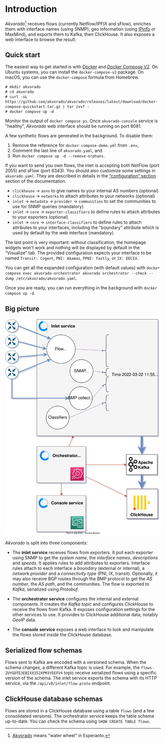 # Introduction

*Akvorado*[^name] receives flows (currently Netflow/IPFIX and sFlow), enriches
them with interface names (using SNMP), geo information (using
[IPinfo](https://ipinfo.io/) or MaxMind), and exports them to Kafka, then
ClickHouse. It also exposes a web interface to browse the result.

[^name]: [Akvorado][] means "water wheel" in Esperanto.

[Akvorado]: https://eo.wikipedia.org/wiki/Akvorado

## Quick start

The easiest way to get started is with
[Docker](https://docs.docker.com/get-docker) and [Docker Compose
V2](https://docs.docker.com/compose/install/). On Ubuntu systems, you can
install the `docker-compose-v2` package. On macOS, you can use the
`docker-compose` formula from Homebrew.

```console
# mkdir akvorado
# cd akvorado
# curl -sL https://github.com/akvorado/akvorado/releases/latest/download/docker-compose-quickstart.tar.gz | tar zxvf -
# docker compose up -d
```

Monitor the output of `docker compose ps`. Once `akvorado-console` service is
"healthy", *Akvorado* web interface should be running on port 8081.

A few synthetic flows are generated in the background. To disable them:

1. Remove the reference for `docker-compose-demo.yml` from `.env`,
2. Comment the last line of `akvorado.yaml`, and
3. Run `docker compose up -d --remove-orphans`.

If you want to send you own flows, the inlet is accepting both NetFlow
(port 2055) and sFlow (port 6343). You should also customize some
settings in `akvorado.yaml`. They are described in details in the
[“configuration” section](02-configuration.md) section of the
documentation.

- `clickhouse` → `asns` to give names to your internal AS numbers (optional)
- `clickhouse` → `networks` to attach attributes to your networks (optional)
- `inlet` → `metadata` → `provider` → `communities` to set the communities to
  use for SNMP queries (mandatory)
- `inlet` → `core` → `exporter-classifiers` to define rules to attach
  attributes to your exporters (optional)
- `inlet` → `core` → `interface-classifiers` to define rules to attach
  attributes to your interfaces, including the "boundary" attribute
  which is used by default by the web interface (mandatory)

The last point is very important: without classification, the homepage widgets
won't work and nothing will be displayed by default in the “Visualize” tab. The
provided configuration expects your interface to be named `Transit: Cogent`,
`PNI: Akamai`, `PPNI: Fastly`, or `IX: DECIX`.

You can get all the expanded configuration (with default values) with
`docker compose exec akvorado-orchestrator akvorado orchestrator
--check --dump /etc/akvorado/akvorado.yaml`.

Once you are ready, you can run everything in the background with
`docker compose up -d`.

## Big picture

![General design](design.svg)

*Akvorado* is split into three components:

- The **inlet service** receives flows from exporters. It poll each
  exporter using SNMP to get the *system name*, the *interface names*,
  *descriptions* and *speeds*. It applies rules to add attributes to
  exporters. Interface rules attach to each interface a *boundary*
  (external or internal), a *network provider* and a *connectivity
  type* (PNI, IX, transit). Optionally, it may also receive BGP routes
  through the BMP protocol to get the *AS number*, the *AS path*, and
  the communities. The flow is exported to *Kafka*, serialized using
  *Protobuf*.

- The **orchestrator service** configures the internal and external components.
  It creates the *Kafka topic* and configures *ClickHouse* to receive the flows
  from Kafka. It exposes configuration settings for the other services to use.
  It provides to ClickHouse additional data, notably *GeoIP* data.

- The **console service** exposes a web interface to look and
  manipulate the flows stored inside the ClickHouse database.

## Serialized flow schemas

Flows sent to Kafka are encoded with a versioned schema. When the schema
changes, a different Kafka topic is used. For example, the
`flows-ZUYGDTE3EBIXX352XPM3YEEFV4` topic receive serialized flows using a
specific version of the schema. The inlet service exports the schema with its
HTTP service, via the `/api/v0/inlet/flow.proto` endpoint.

## ClickHouse database schemas

Flows are stored in a ClickHouse database using a table `flows` (and a
few consolidated versions). The orchestrator service keeps the table
schema up-to-date. You can check the schema using `SHOW CREATE TABLE
flows`.

